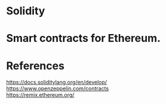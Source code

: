 # Solidity

# Smart contracts for Ethereum.

# References

https://docs.soliditylang.org/en/develop/  <br>
https://www.openzeppelin.com/contracts    <br>
https://remix.ethereum.org/     <br>
 
